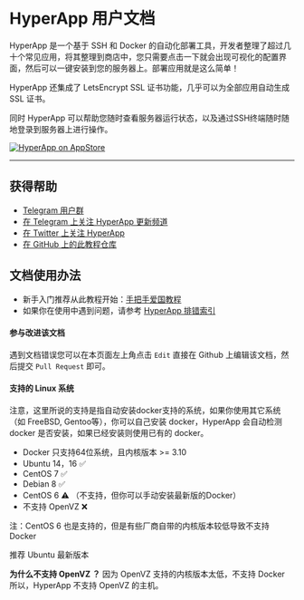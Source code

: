 # HyperApp 用户文档

HyperApp 是一个基于 SSH 和 Docker 的自动化部署工具，开发者整理了超过几十个常见应用，将其整理到商店中，您只需要点击一下就会出现可视化的配置界面，然后可以一键安装到您的服务器上。部署应用就是这么简单！

HyperApp 还集成了 LetsEncrypt SSL 证书功能，几乎可以为全部应用自动生成 SSL 证书。

同时 HyperApp 可以帮助您随时查看服务器运行状态，以及通过SSH终端随时随地登录到服务器上进行操作。

[![HyperApp on AppStore](https://linkmaker.itunes.apple.com/assets/shared/badges/zh-chs/appstore-lrg.svg "View on App Store")](https://itunes.apple.com/app/apple-store/id1179750280?pt=118260435&ct=guide&mt=8)

---

## 获得帮助

* [Telegram 用户群](https://t.me/hyperapp)
* [在 Telegram 上关注 HyperApp 更新频道](https://t.me/hyperappnews)
* [在 Twitter 上关注 HyperApp](https://twitter.com/LoveHyperApp)
* [在 GitHub 上的此教程仓库](https://github.com/waylybaye/HyperApp-Guide)

## 文档使用办法

* 新手入门推荐从此教程开始：[手把手爱国教程](proxy/get-started.md)
* 如果你在使用中遇到问题，请参考 [HyperApp 排错索引](faq.md)


#### 参与改进该文档

遇到文档错误您可以在本页面左上角点击 `Edit` 直接在 Github 上编辑该文档，然后提交 `Pull Request` 即可。


#### 支持的 Linux 系统

注意，这里所说的支持是指自动安装docker支持的系统，如果你使用其它系统（如 FreeBSD, Gentoo等），你可以自己安装 docker，HyperApp 会自动检测 docker 是否安装，如果已经安装则使用已有的 docker。

* Docker 只支持64位系统，且内核版本 >= 3.10
* Ubuntu 14，16 ✅
* CentOS 7 ✅
* Debian 8 ✅
* CentOS 6 ⚠️ （不支持，但你可以手动安装最新版的Docker）
* 不支持 OpenVZ ❌

注：CentOS 6 也是支持的，但是有些厂商自带的内核版本较低导致不支持 Docker

推荐 Ubuntu 最新版本

**为什么不支持 OpenVZ ？**
因为 OpenVZ 支持的内核版本太低，不支持 Docker 所以，HyperApp 不支持 OpenVZ 的主机。
